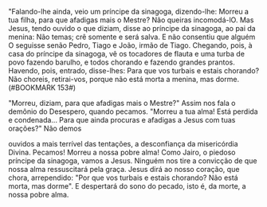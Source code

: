 
"Falando-lhe ainda, veio um príncipe da sinagoga, dizendo-lhe: Morreu a tua filha, para que afadigas mais o Mestre? Não queiras incomodá-lO. Mas Jesus, tendo ouvido o que diziam, disse ao príncipe da sinagoga, ao pai da menina: Não temas; crê somente e será salva. E não consentiu que alguém O seguisse senão Pedro, Tiago e João, irmão de Tiago. Chegando, pois, à casa do príncipe da sinagoga, vê os tocadores de flauta e uma turba de povo fazendo barulho, e todos chorando e fazendo grandes prantos. Havendo, pois, entrado, disse-lhes: Para que vos turbais e estais chorando? Não choreis, retirai-vos, porque não está morta a menina, mas dorme.(#BOOKMARK 153#)

"Morreu, diziam, para que afadigas mais o Mestre?" Assim nos fala o demônio do Desespero, quando pecamos. "Morreu a tua alma! Está perdida e condenada\... Para que ainda procuras e afadigas a Jesus com tuas orações?" Não demos

ouvidos a mais terrível das tentações, a desconfiança da misericórdia Divina. Pecamos! Morreu a nossa pobre alma! Como Jairo, o piedoso príncipe da sinagoga, vamos a Jesus. Ninguém nos tire a convicção de que nossa alma ressuscitará pela graça. Jesus dirá ao nosso coração, que chora, arrependido: "Por que vos turbais e estais chorando? Não está morta, mas dorme". E despertará do sono do pecado, isto é, da morte, a nossa pobre alma.

